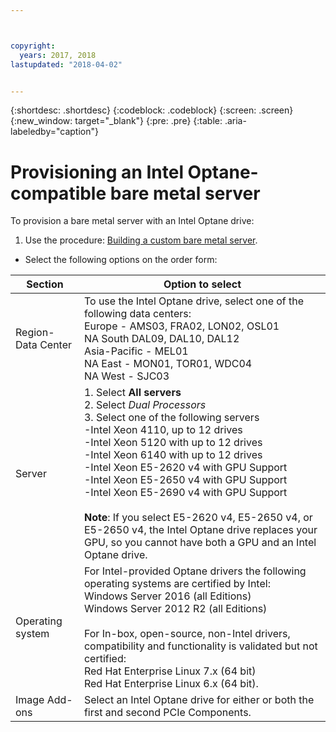 ```yaml
---



copyright:
  years: 2017, 2018
lastupdated: "2018-04-02"


---
```


{:shortdesc: .shortdesc}
{:codeblock: .codeblock}
{:screen: .screen}
{:new_window: target="_blank"}
{:pre: .pre}
{:table: .aria-labeledby="caption"}

# Provisioning an Intel Optane-compatible bare metal server
To provision a bare metal server with an Intel Optane drive:
1. Use the procedure: [Building a custom bare metal server](../bare-metal/baremetal-provision.html).
* Select the following options on the order form:

|Section|Option to select
|------|------|
|Region-Data Center|To use the Intel Optane drive, select one of the following data centers:<br>Europe - AMS03, FRA02, LON02, OSL01<br>NA South DAL09, DAL10, DAL12<br>Asia-Pacific - MEL01<br>NA East - MON01, TOR01, WDC04<br>NA West - SJC03<br>|
|Server|1. Select **All servers**<br>2. Select *Dual Processors*<br>3. Select one of the following servers<br>-Intel Xeon 4110, up to 12 drives<br>-Intel Xeon 5120  with up to 12 drives<br>-Intel Xeon 6140  with up to 12 drives<br>-Intel Xeon E5-2620 v4 with GPU Support<br>-Intel Xeon E5-2650 v4 with GPU Support<br>-Intel Xeon E5-2690 v4 with GPU Support<br><br>  **Note**: If you select E5-2620 v4, E5-2650 v4, or E5-2650 v4, the Intel Optane drive replaces your GPU, so you cannot have both a GPU and an Intel Optane drive.|
|Operating system|For Intel-provided Optane drivers the following operating systems are certified by Intel:<br>Windows Server 2016 (all Editions)<br>Windows Server 2012 R2 (all Editions)<br><br>For In-box, open-source, non-Intel drivers, compatibility and functionality is validated but not certified:<br>Red Hat Enterprise Linux 7.x (64 bit)<br>Red Hat Enterprise Linux 6.x (64 bit).
|Image Add-ons| Select an Intel Optane drive for either or both the first and second PCIe Components.|
